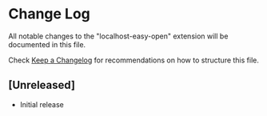 # Change Log

All notable changes to the "localhost-easy-open" extension will be documented in this file.

Check [Keep a Changelog](http://keepachangelog.com/) for recommendations on how to structure this file.

## [Unreleased]

- Initial release